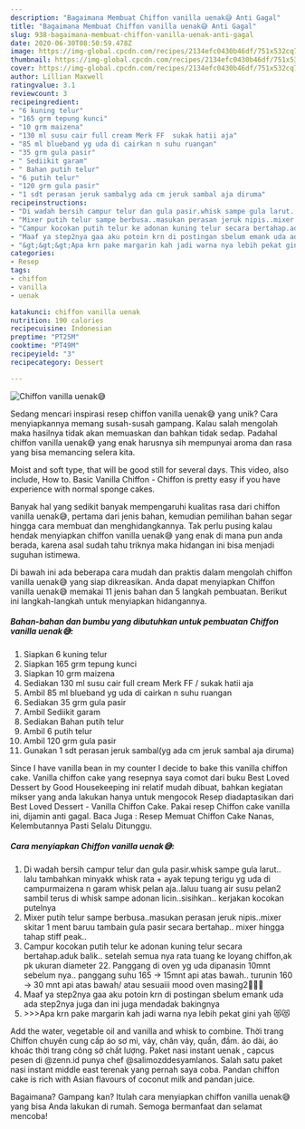 ```yaml
---
description: "Bagaimana Membuat Chiffon vanilla uenak😅 Anti Gagal"
title: "Bagaimana Membuat Chiffon vanilla uenak😅 Anti Gagal"
slug: 938-bagaimana-membuat-chiffon-vanilla-uenak-anti-gagal
date: 2020-06-30T08:50:59.478Z
image: https://img-global.cpcdn.com/recipes/2134efc0430b46df/751x532cq70/chiffon-vanilla-uenak😅-foto-resep-utama.jpg
thumbnail: https://img-global.cpcdn.com/recipes/2134efc0430b46df/751x532cq70/chiffon-vanilla-uenak😅-foto-resep-utama.jpg
cover: https://img-global.cpcdn.com/recipes/2134efc0430b46df/751x532cq70/chiffon-vanilla-uenak😅-foto-resep-utama.jpg
author: Lillian Maxwell
ratingvalue: 3.1
reviewcount: 3
recipeingredient:
- "6 kuning telur"
- "165 grm tepung kunci"
- "10 grm maizena"
- "130 ml susu cair full cream Merk FF  sukak hatii aja"
- "85 ml blueband yg uda di cairkan n suhu ruangan"
- "35 grm gula pasir"
- " Sediikit garam"
- " Bahan putih telur"
- "6 putih telur"
- "120 grm gula pasir"
- "1 sdt perasan jeruk sambalyg ada cm jeruk sambal aja diruma"
recipeinstructions:
- "Di wadah bersih campur telur dan gula pasir.whisk sampe gula larut.. lalu tambahkan minyakk whisk rata + ayak tepung terigu yg uda di campurmaizena n garam whisk pelan aja..laluu tuang air susu pelan2 sambil terus di whisk sampe adonan licin..sisihkan.. kerjakan kocokan putelnya"
- "Mixer putih telur sampe berbusa..masukan perasan jeruk nipis..mixer skitar 1 ment baruu tambain gula pasir secara bertahap.. mixer hingga tahap stiff peak.."
- "Campur kocokan putih telur ke adonan kuning telur secara bertahap.aduk balik.. setelah semua nya rata tuang ke loyang chiffon,ak pk ukuran diameter 22. Panggang di oven yg uda dipanasin 10mnt sebelum nya.. panggang suhu 165 -&gt; 15mnt api atas bawah.. turunin 160 -&gt; 30 mnt api atas bawah/ atau sesuaiii mood oven masing2🤣🤣🤣"
- "Maaf ya step2nya gaa aku potoin krn di postingan sbelum emank uda ada step2nya juga dan ini juga mendadak bakingnya"
- "&gt;&gt;&gt;Apa krn pake margarin kah jadi warna nya lebih pekat gini yah 😻😻"
categories:
- Resep
tags:
- chiffon
- vanilla
- uenak

katakunci: chiffon vanilla uenak 
nutrition: 190 calories
recipecuisine: Indonesian
preptime: "PT25M"
cooktime: "PT49M"
recipeyield: "3"
recipecategory: Dessert

---
```



![Chiffon vanilla uenak😅](https://img-global.cpcdn.com/recipes/2134efc0430b46df/751x532cq70/chiffon-vanilla-uenak😅-foto-resep-utama.jpg)

Sedang mencari inspirasi resep chiffon vanilla uenak😅 yang unik? Cara menyiapkannya memang susah-susah gampang. Kalau salah mengolah maka hasilnya tidak akan memuaskan dan bahkan tidak sedap. Padahal chiffon vanilla uenak😅 yang enak harusnya sih mempunyai aroma dan rasa yang bisa memancing selera kita.

Moist and soft type, that will be good still for several days. This video, also include, How to. Basic Vanilla Chiffon - Chiffon is pretty easy if you have experience with normal sponge cakes.

Banyak hal yang sedikit banyak mempengaruhi kualitas rasa dari chiffon vanilla uenak😅, pertama dari jenis bahan, kemudian pemilihan bahan segar hingga cara membuat dan menghidangkannya. Tak perlu pusing kalau hendak menyiapkan chiffon vanilla uenak😅 yang enak di mana pun anda berada, karena asal sudah tahu triknya maka hidangan ini bisa menjadi suguhan istimewa.


Di bawah ini ada beberapa cara mudah dan praktis dalam mengolah chiffon vanilla uenak😅 yang siap dikreasikan. Anda dapat menyiapkan Chiffon vanilla uenak😅 memakai 11 jenis bahan dan 5 langkah pembuatan. Berikut ini langkah-langkah untuk menyiapkan hidangannya.

<!--inarticleads1-->

##### Bahan-bahan dan bumbu yang dibutuhkan untuk pembuatan Chiffon vanilla uenak😅:

1. Siapkan 6 kuning telur
1. Siapkan 165 grm tepung kunci
1. Siapkan 10 grm maizena
1. Sediakan 130 ml susu cair full cream Merk FF / sukak hatii aja
1. Ambil 85 ml blueband yg uda di cairkan n suhu ruangan
1. Sediakan 35 grm gula pasir
1. Ambil  Sediikit garam
1. Sediakan  Bahan putih telur
1. Ambil 6 putih telur
1. Ambil 120 grm gula pasir
1. Gunakan 1 sdt perasan jeruk sambal(yg ada cm jeruk sambal aja diruma)


Since I have vanilla bean in my counter I decide to bake this vanilla chiffon cake. Vanilla chiffon cake yang resepnya saya comot dari buku Best Loved Dessert by Good Housekeeping ini relatif mudah dibuat, bahkan kegiatan mikser yang anda lakukan hanya untuk mengocok Resep diadaptasikan dari Best Loved Dessert - Vanilla Chiffon Cake. Pakai resep Chiffon cake vanilla ini, dijamin anti gagal. Baca Juga : Resep Memuat Chiffon Cake Nanas, Kelembutannya Pasti Selalu Ditunggu. 

<!--inarticleads2-->

##### Cara menyiapkan Chiffon vanilla uenak😅:

1. Di wadah bersih campur telur dan gula pasir.whisk sampe gula larut.. lalu tambahkan minyakk whisk rata + ayak tepung terigu yg uda di campurmaizena n garam whisk pelan aja..laluu tuang air susu pelan2 sambil terus di whisk sampe adonan licin..sisihkan.. kerjakan kocokan putelnya
1. Mixer putih telur sampe berbusa..masukan perasan jeruk nipis..mixer skitar 1 ment baruu tambain gula pasir secara bertahap.. mixer hingga tahap stiff peak..
1. Campur kocokan putih telur ke adonan kuning telur secara bertahap.aduk balik.. setelah semua nya rata tuang ke loyang chiffon,ak pk ukuran diameter 22. Panggang di oven yg uda dipanasin 10mnt sebelum nya.. panggang suhu 165 -&gt; 15mnt api atas bawah.. turunin 160 -&gt; 30 mnt api atas bawah/ atau sesuaiii mood oven masing2🤣🤣🤣
1. Maaf ya step2nya gaa aku potoin krn di postingan sbelum emank uda ada step2nya juga dan ini juga mendadak bakingnya
1. &gt;&gt;&gt;Apa krn pake margarin kah jadi warna nya lebih pekat gini yah 😻😻


Add the water, vegetable oil and vanilla and whisk to combine. Thời trang Chiffon chuyên cung cấp áo sơ mi, váy, chân váy, quần, đầm. áo dài, áo khoác thời trang công sở chất lượng. Paket nasi instant uenak , capcus pesen di @zenn.id punya chef @salimozddesyamlanos. Salah satu paket nasi instant middle east terenak yang pernah saya coba. Pandan chiffon cake is rich with Asian flavours of coconut milk and pandan juice. 

Bagaimana? Gampang kan? Itulah cara menyiapkan chiffon vanilla uenak😅 yang bisa Anda lakukan di rumah. Semoga bermanfaat dan selamat mencoba!
